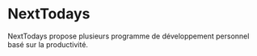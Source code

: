 # NextTodays
NextTodays propose plusieurs programme de développement personnel basé sur la productivité.

